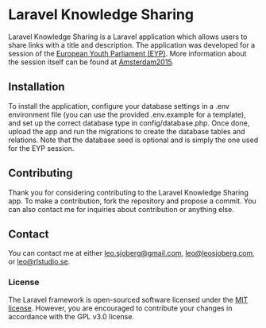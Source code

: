 # Laravel Knowledge Sharing

Laravel Knowledge Sharing is a Laravel application which allows users to share links with a title and description. The application was developed for a session of the [European Youth Parliament (EYP)](http://eyp.org). More information about the session itself can be found at [Amsterdam2015](http://amsterdam2015.eu).

## Installation

To install the application, configure your database settings in a .env environment file (you can use the provided .env.example for a template), and set up the correct database type in config/database.php. Once done, upload the app and run the migrations to create the database tables and relations. Note that the database seed is optional and is simply the one used for the EYP session.

## Contributing

Thank you for considering contributing to the Laravel Knowledge Sharing app. To make a contribution, fork the repository and propose a commit. You can also contact me for inquiries about contribution or anything else.

## Contact

You can contact me at either [leo.sjoberg@gmail.com](mailto:leo.sjoberg@gmail.com), [leo@leosjoberg.com](mailto:leo@leosjoberg.com), or [leo@rlstudio.se](mailto:leo@rlstudio.se).

### License

The Laravel framework is open-sourced software licensed under the [MIT license](http://opensource.org/licenses/MIT). However, you are encouraged to contribute your changes in accordance with the GPL v3.0 license.
